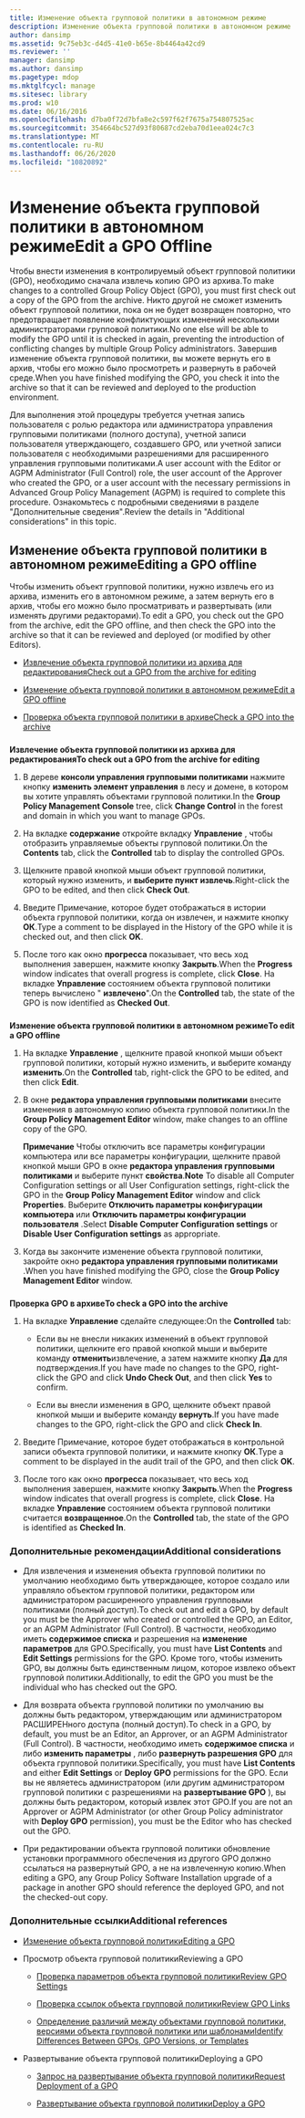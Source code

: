 ```yaml
---
title: Изменение объекта групповой политики в автономном режиме
description: Изменение объекта групповой политики в автономном режиме
author: dansimp
ms.assetid: 9c75eb3c-d4d5-41e0-b65e-8b4464a42cd9
ms.reviewer: ''
manager: dansimp
ms.author: dansimp
ms.pagetype: mdop
ms.mktglfcycl: manage
ms.sitesec: library
ms.prod: w10
ms.date: 06/16/2016
ms.openlocfilehash: d7ba0f72d7bfa8e2c597f62f7675a754807525ac
ms.sourcegitcommit: 354664bc527d93f80687cd2eba70d1eea024c7c3
ms.translationtype: MT
ms.contentlocale: ru-RU
ms.lasthandoff: 06/26/2020
ms.locfileid: "10820892"
---
```

# <span data-ttu-id="9eade-103">Изменение объекта групповой политики в автономном режиме</span><span class="sxs-lookup"><span data-stu-id="9eade-103">Edit a GPO Offline</span></span>


<span data-ttu-id="9eade-104">Чтобы внести изменения в контролируемый объект групповой политики (GPO), необходимо сначала извлечь копию GPO из архива.</span><span class="sxs-lookup"><span data-stu-id="9eade-104">To make changes to a controlled Group Policy Object (GPO), you must first check out a copy of the GPO from the archive.</span></span> <span data-ttu-id="9eade-105">Никто другой не сможет изменить объект групповой политики, пока он не будет возвращен повторно, что предотвращает появление конфликтующих изменений несколькими администраторами групповой политики.</span><span class="sxs-lookup"><span data-stu-id="9eade-105">No one else will be able to modify the GPO until it is checked in again, preventing the introduction of conflicting changes by multiple Group Policy administrators.</span></span> <span data-ttu-id="9eade-106">Завершив изменение объекта групповой политики, вы можете вернуть его в архив, чтобы его можно было просмотреть и развернуть в рабочей среде.</span><span class="sxs-lookup"><span data-stu-id="9eade-106">When you have finished modifying the GPO, you check it into the archive so that it can be reviewed and deployed to the production environment.</span></span>

<span data-ttu-id="9eade-107">Для выполнения этой процедуры требуется учетная запись пользователя с ролью редактора или администратора управления групповыми политиками (полного доступа), учетной записи пользователя утверждающего, создавшего GPO, или учетной записи пользователя с необходимыми разрешениями для расширенного управления групповыми политиками.</span><span class="sxs-lookup"><span data-stu-id="9eade-107">A user account with the Editor or AGPM Administrator (Full Control) role, the user account of the Approver who created the GPO, or a user account with the necessary permissions in Advanced Group Policy Management (AGPM) is required to complete this procedure.</span></span> <span data-ttu-id="9eade-108">Ознакомьтесь с подробными сведениями в разделе "Дополнительные сведения".</span><span class="sxs-lookup"><span data-stu-id="9eade-108">Review the details in "Additional considerations" in this topic.</span></span>

## <span data-ttu-id="9eade-109">Изменение объекта групповой политики в автономном режиме</span><span class="sxs-lookup"><span data-stu-id="9eade-109">Editing a GPO offline</span></span>


<span data-ttu-id="9eade-110">Чтобы изменить объект групповой политики, нужно извлечь его из архива, изменить его в автономном режиме, а затем вернуть его в архив, чтобы его можно было просматривать и развертывать (или изменять другими редакторами).</span><span class="sxs-lookup"><span data-stu-id="9eade-110">To edit a GPO, you check out the GPO from the archive, edit the GPO offline, and then check the GPO into the archive so that it can be reviewed and deployed (or modified by other Editors).</span></span>

-   [<span data-ttu-id="9eade-111">Извлечение объекта групповой политики из архива для редактирования</span><span class="sxs-lookup"><span data-stu-id="9eade-111">Check out a GPO from the archive for editing</span></span>](#bkmk-checkout)

-   [<span data-ttu-id="9eade-112">Изменение объекта групповой политики в автономном режиме</span><span class="sxs-lookup"><span data-stu-id="9eade-112">Edit a GPO offline</span></span>](#bkmk-edit)

-   [<span data-ttu-id="9eade-113">Проверка объекта групповой политики в архиве</span><span class="sxs-lookup"><span data-stu-id="9eade-113">Check a GPO into the archive</span></span>](#bkmk-checkin)

### <a href="" id="bkmk-checkout"></a>

**<span data-ttu-id="9eade-114">Извлечение объекта групповой политики из архива для редактирования</span><span class="sxs-lookup"><span data-stu-id="9eade-114">To check out a GPO from the archive for editing</span></span>**

1.  <span data-ttu-id="9eade-115">В дереве **консоли управления групповыми политиками** нажмите кнопку **изменить элемент управления** в лесу и домене, в котором вы хотите управлять объектами групповой политики.</span><span class="sxs-lookup"><span data-stu-id="9eade-115">In the **Group Policy Management Console** tree, click **Change Control** in the forest and domain in which you want to manage GPOs.</span></span>

2.  <span data-ttu-id="9eade-116">На вкладке **содержание** откройте вкладку **Управление** , чтобы отобразить управляемые объекты групповой политики.</span><span class="sxs-lookup"><span data-stu-id="9eade-116">On the **Contents** tab, click the **Controlled** tab to display the controlled GPOs.</span></span>

3.  <span data-ttu-id="9eade-117">Щелкните правой кнопкой мыши объект групповой политики, который нужно изменить, и **выберите пункт извлечь**.</span><span class="sxs-lookup"><span data-stu-id="9eade-117">Right-click the GPO to be edited, and then click **Check Out**.</span></span>

4.  <span data-ttu-id="9eade-118">Введите Примечание, которое будет отображаться в истории объекта групповой политики, когда он извлечен, и нажмите кнопку **ОК**.</span><span class="sxs-lookup"><span data-stu-id="9eade-118">Type a comment to be displayed in the History of the GPO while it is checked out, and then click **OK**.</span></span>

5.  <span data-ttu-id="9eade-119">После того как окно **прогресса** показывает, что весь ход выполнения завершен, нажмите кнопку **Закрыть**.</span><span class="sxs-lookup"><span data-stu-id="9eade-119">When the **Progress** window indicates that overall progress is complete, click **Close**.</span></span> <span data-ttu-id="9eade-120">На вкладке **Управление** состоянием объекта групповой политики теперь вычислено " **извлечено**".</span><span class="sxs-lookup"><span data-stu-id="9eade-120">On the **Controlled** tab, the state of the GPO is now identified as **Checked Out**.</span></span>

### <a href="" id="bkmk-edit"></a>

**<span data-ttu-id="9eade-121">Изменение объекта групповой политики в автономном режиме</span><span class="sxs-lookup"><span data-stu-id="9eade-121">To edit a GPO offline</span></span>**

1.  <span data-ttu-id="9eade-122">На вкладке **Управление** , щелкните правой кнопкой мыши объект групповой политики, который нужно изменить, и выберите команду **изменить**.</span><span class="sxs-lookup"><span data-stu-id="9eade-122">On the **Controlled** tab, right-click the GPO to be edited, and then click **Edit**.</span></span>

2.  <span data-ttu-id="9eade-123">В окне **редактора управления групповыми политиками** внесите изменения в автономную копию объекта групповой политики.</span><span class="sxs-lookup"><span data-stu-id="9eade-123">In the **Group Policy Management Editor** window, make changes to an offline copy of the GPO.</span></span>

    <span data-ttu-id="9eade-124">**Примечание**  Чтобы отключить все параметры конфигурации компьютера или все параметры конфигурации, щелкните правой кнопкой мыши GPO в окне **редактора управления групповыми политиками** и выберите пункт **свойства**.</span><span class="sxs-lookup"><span data-stu-id="9eade-124">**Note** To disable all Computer Configuration settings or all User Configuration settings, right-click the GPO in the **Group Policy Management Editor** window and click **Properties**.</span></span> <span data-ttu-id="9eade-125">Выберите **Отключить параметры конфигурации компьютера** или **Отключить параметры конфигурации пользователя** .</span><span class="sxs-lookup"><span data-stu-id="9eade-125">Select **Disable Computer Configuration settings** or **Disable User Configuration settings** as appropriate.</span></span>

     

3.  <span data-ttu-id="9eade-126">Когда вы закончите изменение объекта групповой политики, закройте окно **редактора управления групповыми политиками** .</span><span class="sxs-lookup"><span data-stu-id="9eade-126">When you have finished modifying the GPO, close the **Group Policy Management Editor** window.</span></span>

### <a href="" id="bkmk-checkin"></a>

**<span data-ttu-id="9eade-127">Проверка GPO в архиве</span><span class="sxs-lookup"><span data-stu-id="9eade-127">To check a GPO into the archive</span></span>**

1.  <span data-ttu-id="9eade-128">На вкладке **Управление** сделайте следующее:</span><span class="sxs-lookup"><span data-stu-id="9eade-128">On the **Controlled** tab:</span></span>

    -   <span data-ttu-id="9eade-129">Если вы не внесли никаких изменений в объект групповой политики, щелкните его правой кнопкой мыши и выберите команду **отменить**извлечение, а затем нажмите кнопку **Да** для подтверждения.</span><span class="sxs-lookup"><span data-stu-id="9eade-129">If you have made no changes to the GPO, right-click the GPO and click **Undo Check Out**, and then click **Yes** to confirm.</span></span>

    -   <span data-ttu-id="9eade-130">Если вы внесли изменения в GPO, щелкните объект правой кнопкой мыши и выберите команду **вернуть**.</span><span class="sxs-lookup"><span data-stu-id="9eade-130">If you have made changes to the GPO, right-click the GPO and click **Check In**.</span></span>

2.  <span data-ttu-id="9eade-131">Введите Примечание, которое будет отображаться в контрольной записи объекта групповой политики, и нажмите кнопку **ОК**.</span><span class="sxs-lookup"><span data-stu-id="9eade-131">Type a comment to be displayed in the audit trail of the GPO, and then click **OK**.</span></span>

3.  <span data-ttu-id="9eade-132">После того как окно **прогресса** показывает, что весь ход выполнения завершен, нажмите кнопку **Закрыть**.</span><span class="sxs-lookup"><span data-stu-id="9eade-132">When the **Progress** window indicates that overall progress is complete, click **Close**.</span></span> <span data-ttu-id="9eade-133">На вкладке **Управление** состоянием объекта групповой политики считается **возвращенное**.</span><span class="sxs-lookup"><span data-stu-id="9eade-133">On the **Controlled** tab, the state of the GPO is identified as **Checked In**.</span></span>

### <span data-ttu-id="9eade-134">Дополнительные рекомендации</span><span class="sxs-lookup"><span data-stu-id="9eade-134">Additional considerations</span></span>

-   <span data-ttu-id="9eade-135">Для извлечения и изменения объекта групповой политики по умолчанию необходимо быть утверждающее, которое создало или управляло объектом групповой политики, редактором или администратором расширенного управления групповыми политиками (полный доступ).</span><span class="sxs-lookup"><span data-stu-id="9eade-135">To check out and edit a GPO, by default you must be the Approver who created or controlled the GPO, an Editor, or an AGPM Administrator (Full Control).</span></span> <span data-ttu-id="9eade-136">В частности, необходимо иметь **содержимое списка** и разрешения на **изменение параметров** для GPO.</span><span class="sxs-lookup"><span data-stu-id="9eade-136">Specifically, you must have **List Contents** and **Edit Settings** permissions for the GPO.</span></span> <span data-ttu-id="9eade-137">Кроме того, чтобы изменить GPO, вы должны быть единственным лицом, которое извлеко объект групповой политики.</span><span class="sxs-lookup"><span data-stu-id="9eade-137">Additionally, to edit the GPO you must be the individual who has checked out the GPO.</span></span>

-   <span data-ttu-id="9eade-138">Для возврата объекта групповой политики по умолчанию вы должны быть редактором, утверждающим или администратором РАСШИРЕНного доступа (полный доступ).</span><span class="sxs-lookup"><span data-stu-id="9eade-138">To check in a GPO, by default, you must be an Editor, an Approver, or an AGPM Administrator (Full Control).</span></span> <span data-ttu-id="9eade-139">В частности, необходимо иметь **содержимое списка** и либо **изменить параметры** , либо **развернуть разрешения GPO** для объекта групповой политики.</span><span class="sxs-lookup"><span data-stu-id="9eade-139">Specifically, you must have **List Contents** and either **Edit Settings** or **Deploy GPO** permissions for the GPO.</span></span> <span data-ttu-id="9eade-140">Если вы не являетесь администратором (или другим администратором групповой политики с разрешениями на **развертывание GPO** ), вы должны быть редактором, который извлек этот GPO.</span><span class="sxs-lookup"><span data-stu-id="9eade-140">If you are not an Approver or AGPM Administrator (or other Group Policy administrator with **Deploy GPO** permission), you must be the Editor who has checked out the GPO.</span></span>

-   <span data-ttu-id="9eade-141">При редактировании объекта групповой политики обновление установки программного обеспечения из другого GPO должно ссылаться на развернутый GPO, а не на извлеченную копию.</span><span class="sxs-lookup"><span data-stu-id="9eade-141">When editing a GPO, any Group Policy Software Installation upgrade of a package in another GPO should reference the deployed GPO, and not the checked-out copy.</span></span>

### <span data-ttu-id="9eade-142">Дополнительные ссылки</span><span class="sxs-lookup"><span data-stu-id="9eade-142">Additional references</span></span>

-   [<span data-ttu-id="9eade-143">Изменение объекта групповой политики</span><span class="sxs-lookup"><span data-stu-id="9eade-143">Editing a GPO</span></span>](editing-a-gpo-agpm40.md)

-   <span data-ttu-id="9eade-144">Просмотр объекта групповой политики</span><span class="sxs-lookup"><span data-stu-id="9eade-144">Reviewing a GPO</span></span>

    -   [<span data-ttu-id="9eade-145">Проверка параметров объекта групповой политики</span><span class="sxs-lookup"><span data-stu-id="9eade-145">Review GPO Settings</span></span>](review-gpo-settings-agpm40.md)

    -   [<span data-ttu-id="9eade-146">Проверка ссылок объекта групповой политики</span><span class="sxs-lookup"><span data-stu-id="9eade-146">Review GPO Links</span></span>](review-gpo-links-agpm40.md)

    -   [<span data-ttu-id="9eade-147">Определение различий между объектами групповой политики, версиями объекта групповой политики или шаблонами</span><span class="sxs-lookup"><span data-stu-id="9eade-147">Identify Differences Between GPOs, GPO Versions, or Templates</span></span>](identify-differences-between-gpos-gpo-versions-or-templates-agpm40.md)

-   <span data-ttu-id="9eade-148">Развертывание объекта групповой политики</span><span class="sxs-lookup"><span data-stu-id="9eade-148">Deploying a GPO</span></span>

    -   [<span data-ttu-id="9eade-149">Запрос на развертывание объекта групповой политики</span><span class="sxs-lookup"><span data-stu-id="9eade-149">Request Deployment of a GPO</span></span>](request-deployment-of-a-gpo-agpm40.md)

    -   [<span data-ttu-id="9eade-150">Развертывание объекта групповой политики</span><span class="sxs-lookup"><span data-stu-id="9eade-150">Deploy a GPO</span></span>](deploy-a-gpo-agpm40.md)

 

 





